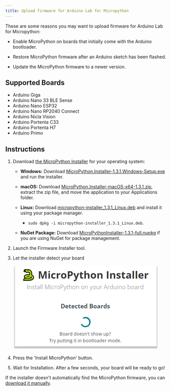 ```yaml
---
title: Upload firmware for Arduino Lab for Micropython
---
```


These are some reasons you may want to upload firmware for Arduino Lab for Micropython:

- Enable MicroPython on boards that initially come with the Arduino bootloader.

- Restore MicroPython firmware after an Arduino sketch has been flashed.

- Update the MicroPython firmware to a newer version.

## Supported Boards

- Arduino Giga
- Arduino Nano 33 BLE Sense
- Arduino Nano ESP32
- Arduino Nano RP2040 Connect
- Arduino Nicla Vision
- Arduino Portenta C33
- Arduino Portenta H7
- Arduino Primo

## Instructions

1. Download [the MicroPython Installer](https://github.com/arduino/lab-micropython-installer/releases/tag/v1.3.1) for your operating system:

    - **Windows:** Download [MicroPython.Installer-1.3.1.Windows-Setup.exe](https://github.com/arduino/lab-micropython-installer/releases/download/v1.3.1/MicroPython.Installer-1.3.1.Windows-Setup.exe) and run the installer.

    - **macOS:** Download [MicroPython.Installer-macOS-x64-1.3.1.zip](https://github.com/arduino/lab-micropython-installer/releases/download/v1.3.1/MicroPython.Installer-macOS-x64-1.3.1.zip), extract the zip file, and move the application to your Applications folder.

    - **Linux:** Download [micropython-installer_1.3.1_Linux.deb](https://github.com/arduino/lab-micropython-installer/releases/download/v1.3.1/micropython-installer_1.3.1_Linux.deb) and install it using your package manager.
        - `sudo dpkg -i micropython-installer_1.3.1_Linux.deb`.

    - **NuGet Package:** Download [MicroPythonInstaller-1.3.1-full.nupkg](https://github.com/arduino/lab-micropython-installer/releases/download/v1.3.1/MicroPythonInstaller-1.3.1-full.nupkg) if you are using NuGet for package management.

1. Launch the Firmware Installer tool.

1. Let the installer detect your board

    ![detect board](img/Detect_boards.png)

1. Press the 'Install MicroPython' button.

1. Wait for Installation. After a few seconds, your board will be ready to go!

If the installer doesn't automatically find the MicroPython firmware, you can [download it manually](https://docs.arduino.cc/c7a1ad0b2941edc9f7c46d6a6efaea0c/nanoesp32_micropython.bin).
